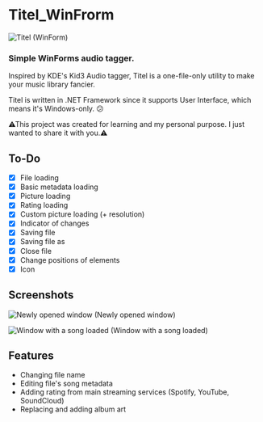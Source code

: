 # Titel_WinFrorm

![Titel (WinForm)](https://github.com/pisekpiskovec/Titel_WinFrorm/blob/master/Titel%20(WinFrorm)/Resources/titel_icon_64.png)

### Simple WinForms audio tagger.

Inspired by KDE's Kid3 Audio tagger, Titel is a one-file-only utility to make your music library fancier.

Titel is written in .NET Framework since it supports User Interface, which means it's Windows-only. 😕

⚠This project was created for learning and my personal purpose. I just wanted to share it with you.⚠

## To-Do

* [x] File loading
* [x] Basic metadata loading
* [x] Picture loading
* [x] Rating loading
* [x] Custom picture loading (+ resolution)
* [x] Indicator of changes
* [x] Saving file
* [x] Saving file as
* [x] Close file
* [x] Change positions of elements
* [x] Icon

## Screenshots

![Newly opened window](https://github.com/pisekpiskovec/Titel_WinFrorm/blob/master/Titel%20(WinFrorm)/readme_resources/old_titel_new_window.png)
(Newly opened window)

![Window with a song loaded](https://github.com/pisekpiskovec/Titel_WinFrorm/blob/master/Titel%20(WinFrorm)/readme_resources/audio_loaded_changed.png)
(Window with a song loaded)

## Features

* Changing file name
* Editing file's song metadata
* Adding rating from main streaming services (Spotify, YouTube, SoundCloud)
* Replacing and adding album art
